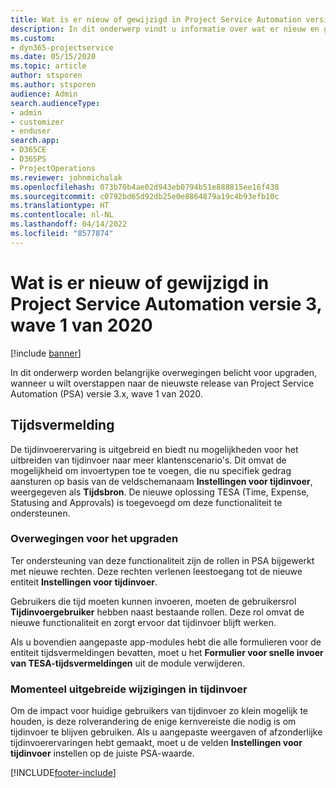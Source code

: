 ```yaml
---
title: Wat is er nieuw of gewijzigd in Project Service Automation versie 3.x, wave 1 van 2020
description: In dit onderwerp vindt u informatie over wat er nieuw en gewijzigd is in Project Service Automation versie 3, wave 1 van 2020.
ms.custom:
- dyn365-projectservice
ms.date: 05/15/2020
ms.topic: article
author: stsporen
ms.author: stsporen
audience: Admin
search.audienceType:
- admin
- customizer
- enduser
search.app:
- D365CE
- D365PS
- ProjectOperations
ms.reviewer: johnmichalak
ms.openlocfilehash: 073b70b4ae02d943eb0794b51e888815ee16f438
ms.sourcegitcommit: c0792bd65d92db25e0e8864879a19c4b93efb10c
ms.translationtype: HT
ms.contentlocale: nl-NL
ms.lasthandoff: 04/14/2022
ms.locfileid: "8577874"
---
```

# <a name="whats-new-or-changed-in-project-service-automation-version-3-wave-1-2020"></a>Wat is er nieuw of gewijzigd in Project Service Automation versie 3, wave 1 van 2020

[!include [banner](../includes/psa-now-project-operations.md)]

In dit onderwerp worden belangrijke overwegingen belicht voor upgraden, wanneer u wilt overstappen naar de nieuwste release van Project Service Automation (PSA) versie 3.x, wave 1 van 2020.

## <a name="time-entry"></a>Tijdsvermelding
De tijdinvoerervaring is uitgebreid en biedt nu mogelijkheden voor het uitbreiden van tijdinvoer naar meer klantenscenario's. Dit omvat de mogelijkheid om invoertypen toe te voegen, die nu specifiek gedrag aansturen op basis van de veldschemanaam **Instellingen voor tijdinvoer**, weergegeven als **Tijdsbron**. De nieuwe oplossing TESA (Time, Expense, Statusing and Approvals) is toegevoegd om deze functionaliteit te ondersteunen.

### <a name="upgrade-consideration"></a>Overwegingen voor het upgraden
Ter ondersteuning van deze functionaliteit zijn de rollen in PSA bijgewerkt met nieuwe rechten. Deze rechten verlenen leestoegang tot de nieuwe entiteit **Instellingen voor tijdinvoer**.

Gebruikers die tijd moeten kunnen invoeren, moeten de gebruikersrol **Tijdinvoergebruiker** hebben naast bestaande rollen. Deze rol omvat de nieuwe functionaliteit en zorgt ervoor dat tijdinvoer blijft werken.

Als u bovendien aangepaste app-modules hebt die alle formulieren voor de entiteit tijdsvermeldingen bevatten, moet u het **Formulier voor snelle invoer van TESA-tijdsvermeldingen** uit de module verwijderen.

### <a name="currently-extended-time-entry-changes"></a>Momenteel uitgebreide wijzigingen in tijdinvoer
Om de impact voor huidige gebruikers van tijdinvoer zo klein mogelijk te houden, is deze rolverandering de enige kernvereiste die nodig is om tijdinvoer te blijven gebruiken. Als u aangepaste weergaven of afzonderlijke tijdinvoerervaringen hebt gemaakt, moet u de velden **Instellingen voor tijdinvoer** instellen op de juiste PSA-waarde.


[!INCLUDE[footer-include](../includes/footer-banner.md)]
